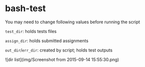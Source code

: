 # bash-test
You may need to change following values before running the script

`test_dir`: holds tests files

`assign_dir`: holds submitted assignments

`out_dir`/`err_dir`: created by script; holds test outputs

![dir list](img/Screenshot from 2015-09-14 15:55:30.png)
